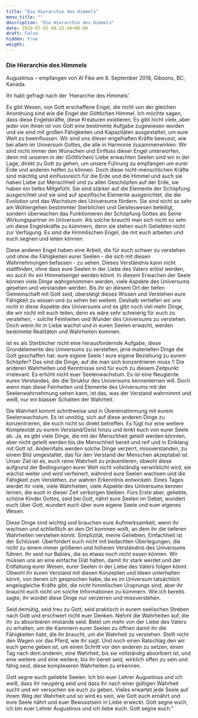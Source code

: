 ```yaml
---
title: "Die Hierarchie des Himmels"
menu_title: ""
description: "Die Hierarchie des Himmels"
date: 2020-07-03 06:25:48+00:00
draft: False
hidden: True
weight:
---
```

### Die Hierarchie des Himmels

Augustinus – empfangen von Al Fike am 8. September 2018, Gibsons, BC, Kanada.

Ihr habt gefragt nach der ‘Hierarchie des Himmels’.  

Es gibt Wesen, von Gott erschaffene Engel, die nicht von der gleichen Anordnung sind wie die Engel der Göttlichen Himmel. Ich möchte sagen, dass diese Engelskräfte, diese Kreaturen existieren. Es gibt nicht viele, aber jeder von ihnen ist von Gott eine bestimmte Aufgabe zugewiesen worden und sie sind mit großen Fähigkeiten und Kapazitäten ausgestattet, um eure Welt zu beeinflussen. Wir sind uns dieser engelhaften Kräfte bewusst, wie bei allem im Universum Gottes, die alle in Harmonie zusammenwirken. Wir sind nicht immer den Wünschen und Einfluss dieser Engel unterworfen, denn mit unseren in der (Göttlichen) Liebe erwachten Seelen sind wir in der Lage, direkt zu Gott zu gehen, um unsere Führung zu empfangen um eurer Erde und anderen helfen zu können. Doch diese nicht-menschlichen Kräfte sind mächtig und einflussreich für die Erde und die Himmel und auch sie haben Liebe zur Menschheit und zu allen Geschöpfen auf der Erde, sie haben ein tiefes Mitgefühl. Sie sind stärker auf die Elemente der Schöpfung ausgerichtet und sie sind auf spezifische Elemente ausgerichtet, die die Evolution und das Wachstum des Universums fördern. Sie sind nicht so sehr am Wohlergehen bestimmter Sterblichen und Geisteswesen beteiligt, sondern überwachen das Funktionieren der Schöpfung Gottes als Seine Wirkungspartner im Universum. Als solche braucht man sich nicht so sehr um diese Engelskräfte zu kümmern, denn sie stehen euch Geliebten nicht zur Verfügung. Es sind die Himmlischen Engel, die mit euch arbeiten und euch segnen und leiten können.

Diese anderen Engel haben eine Arbeit, die für euch schwer zu verstehen und ohne die Fähigkeiten eurer Seelen - die sich mit diesen Wahrnehmungen befassen - zu sehen. Dieses Verständnis kann nicht stattfinden, ohne dass eure Seelen in der Liebe des Vaters erlöst werden, wo auch ihr ein Himmelsengel werden könnt. In diesem Erwachen der Seele können viele Dinge wahrgenommen werden, viele Aspekte des Universums gesehen und verstanden werden. Bis ihr an diesem Ort der tiefen Gemeinschaft mit Gott seid, übersteigt dieses Wissen und Verstehen eure Fähigkeit zu wissen und zu sehen bei weitem. Deshalb vertiefen wir uns nicht in diese Aspekte des Universums und es gibt noch viel mehr Dinge, die wir nicht mit euch teilen, denn es wäre sehr schwierig für euch zu verstehen, - solche Feinheiten und Wunder des Universums zu verstehen. Doch wenn ihr in Liebe wachst und in euren Seelen erwacht, werden bestimmte Realitäten und Wahrheiten kommen.  

Ist es als Sterblicher nicht eine herausfordernde Aufgabe, diese Grundelemente des Universums zu verstehen, jene materiellen Dinge die Gott geschaffen hat: eure eigene Seele ! eure eigene Beziehung zu eurem Schöpfer? Das sind die Dinge, auf die man sich konzentrieren muss !! Die anderen Wahrheiten und Kenntnisse sind für euch zu diesem Zeitpunkt irrelevant. Es erhöht nicht euer Seelenwachstum. Es ist eine Neugierde eures Verstandes, der die Struktur des Universums kennenlernen will. Doch wenn man diese Feinheiten und Elemente des Universums mit der Seelenwahrnehmung sehen kann, ist das, was der Verstand wahrnimmt und weiß, nur ein blasser Schatten der Wahrheit.

Die Wahrheit kommt schrittweise und in Übereinstimmung mit eurem Seelenwachstum. Es ist unnötig, sich auf diese anderen Dinge zu konzentrieren, die euch nicht so direkt betreffen. Es fügt nur eine weitere Komplexität zu eurem Verstand/Geist hinzu und lenkt euch von eurer Seele ab. Ja, es gibt viele Dinge, die mit der Menschheit geteilt werden könnten, aber nicht geteilt werden bis die Menschheit bereit und reif und in Einklang mit Gott ist. Andernfalls werden solche Dinge verzerrt, missverstanden, zu einem Bild umgestaltet, das für den Verstand der Menschen akzeptabel ist. Unser Ziel ist es, euch reine Wahrheit zu präsentieren, obwohl diese aufgrund der Bedingungen eurer Welt nicht vollständig verwirklicht wird, sie wächst weiter und wird verfeinert, während eure Seelen wachsen und die Fähigkeit zum Verstehen, zur wahren Erkenntnis entwickeln. Eines Tages werdet ihr viele, viele Wahrheiten, viele Aspekte des Universums kennen lernen, die euch in dieser Zeit verborgen bleiben. Fürs Erste aber, geliebte, schöne Kinder Gottes, seid bei Gott, nährt eure Seelen im Gebet, wundert euch über Gott, wundert euch über eure eigene Seele und euer eigenes Wesen.  

Diese Dinge sind wichtig und brauchen eure Aufmerksamkeit, wenn ihr wachsen und schließlich an den Ort kommen wollt, an dem ihr die tieferen Wahrheiten verstehen könnt. Simplizität, meine Geliebten, Einfachheit ist der Schlüssel. Überfordert euch nicht mit bedachten Überlegungen, die nicht zu einem immer größeren und höheren Verständnis des Universums führen. Ihr seid nur Babies, die so etwas noch nicht essen können. Wir müssen uns an eine einfache Diät halten, damit ihr stark werdet und der Entfaltung eurer Wesen, eurer Seelen in der Liebe des Vaters folgen könnt. Obwohl ihr euren Verstand mit diesen Konzepten und Ideen unterhalten könnt, von denen ich gesprochen habe, da es im Universum tatsächlich engelsgleiche Kräfte gibt, die nicht himmlischen Ursprungs sind, aber ihr braucht euch nicht um solche Informationen zu kümmern. Wie ich bereits sagte, ihr würdet diese Dinge nur verzerren und missverstehen.

Seid demütig, seid treu zu Gott, seid praktisch in eurem seelischen Streben nach Gott und erschwert nicht euer Denken. Nehmt die Wahrheiten auf, die ihr zu absorbieren imstande seid. Betet um mehr von der Liebe des Vaters zu erhalten, um die Kammern eurer Seelen zu öffnen damit ihr die Fähigkeiten habt, die ihr braucht, um die Wahrheit zu verstehen. Stellt nicht den Wagen vor das Pferd, wie ihr sagt. Und noch einen Ratschlag den wir euch gerne geben ist, um einen Schritt vor den anderen zu setzen, einen Tag nach dem anderen, eine Wahrheit, bis sie vollständig absorbiert ist, und eine weitere und eine weitere, bis ihr bereit seid, wirklich offen zu sein und fähig seid, diese komplexeren Wahrheiten zu erkennen.

Gott segne euch geliebte Seelen. Ich bin euer Lehrer Augustinus und ich weiß, dass ihr neugierig seid und dass ihr nach einer gültigen Wahrheit sucht und wir versuchen sie euch zu geben. Vieles erwartet jede Seele auf ihrem Weg der Wahrheit und so wird es sein, wie Gott euch ernährt und eure Seele nährt und euer Bewusstsein in Liebe erweckt. Gott segne euch, ich bin euer Lehrer Augustinus und ich liebe euch. Gott segne euch.”
